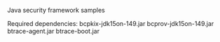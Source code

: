 Java security framework samples

Required dependencies:
bcpkix-jdk15on-149.jar
bcprov-jdk15on-149.jar
btrace-agent.jar
btrace-boot.jar
